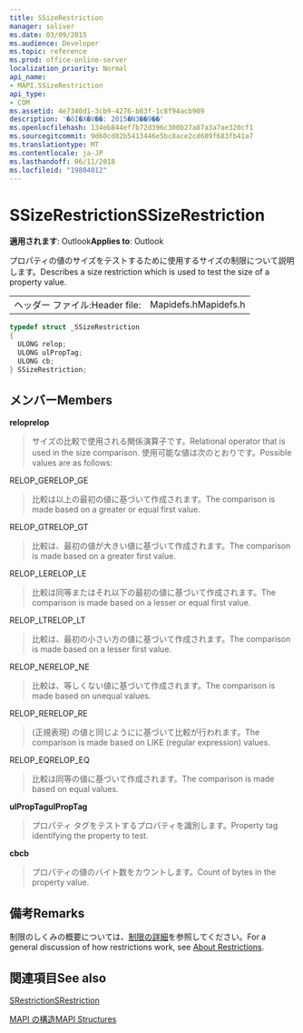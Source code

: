 ```yaml
---
title: SSizeRestriction
manager: soliver
ms.date: 03/09/2015
ms.audience: Developer
ms.topic: reference
ms.prod: office-online-server
localization_priority: Normal
api_name:
- MAPI.SSizeRestriction
api_type:
- COM
ms.assetid: 4e7340d1-3cb9-4276-b83f-1c8f94acb909
description: '�ŏI�X�V��: 2015�N3��9��'
ms.openlocfilehash: 134eb844ef7b72d396c300b27a87a3a7ae320cf1
ms.sourcegitcommit: 9d60cd82b5413446e5bc8ace2cd689f683fb41a7
ms.translationtype: MT
ms.contentlocale: ja-JP
ms.lasthandoff: 06/11/2018
ms.locfileid: "19804012"
---
```

# <a name="ssizerestriction"></a><span data-ttu-id="25f83-103">SSizeRestriction</span><span class="sxs-lookup"><span data-stu-id="25f83-103">SSizeRestriction</span></span>

  
  
<span data-ttu-id="25f83-104">**適用されます**: Outlook</span><span class="sxs-lookup"><span data-stu-id="25f83-104">**Applies to**: Outlook</span></span> 
  
<span data-ttu-id="25f83-105">プロパティの値のサイズをテストするために使用するサイズの制限について説明します。</span><span class="sxs-lookup"><span data-stu-id="25f83-105">Describes a size restriction which is used to test the size of a property value.</span></span> 
  
|||
|:-----|:-----|
|<span data-ttu-id="25f83-106">ヘッダー ファイル:</span><span class="sxs-lookup"><span data-stu-id="25f83-106">Header file:</span></span>  <br/> |<span data-ttu-id="25f83-107">Mapidefs.h</span><span class="sxs-lookup"><span data-stu-id="25f83-107">Mapidefs.h</span></span>  <br/> |
   
```cpp
typedef struct _SSizeRestriction
{
  ULONG relop;
  ULONG ulPropTag;
  ULONG cb;
} SSizeRestriction;

```

## <a name="members"></a><span data-ttu-id="25f83-108">メンバー</span><span class="sxs-lookup"><span data-stu-id="25f83-108">Members</span></span>

 <span data-ttu-id="25f83-109">**relop**</span><span class="sxs-lookup"><span data-stu-id="25f83-109">**relop**</span></span>
  
> <span data-ttu-id="25f83-110">サイズの比較で使用される関係演算子です。</span><span class="sxs-lookup"><span data-stu-id="25f83-110">Relational operator that is used in the size comparison.</span></span> <span data-ttu-id="25f83-111">使用可能な値は次のとおりです。</span><span class="sxs-lookup"><span data-stu-id="25f83-111">Possible values are as follows:</span></span> 
    
<span data-ttu-id="25f83-112">RELOP_GE</span><span class="sxs-lookup"><span data-stu-id="25f83-112">RELOP_GE</span></span> 
  
> <span data-ttu-id="25f83-113">比較は以上の最初の値に基づいて作成されます。</span><span class="sxs-lookup"><span data-stu-id="25f83-113">The comparison is made based on a greater or equal first value.</span></span>
    
<span data-ttu-id="25f83-114">RELOP_GT</span><span class="sxs-lookup"><span data-stu-id="25f83-114">RELOP_GT</span></span> 
  
> <span data-ttu-id="25f83-115">比較は、最初の値が大きい値に基づいて作成されます。</span><span class="sxs-lookup"><span data-stu-id="25f83-115">The comparison is made based on a greater first value.</span></span>
    
<span data-ttu-id="25f83-116">RELOP_LE</span><span class="sxs-lookup"><span data-stu-id="25f83-116">RELOP_LE</span></span> 
  
> <span data-ttu-id="25f83-117">比較は同等またはそれ以下の最初の値に基づいて作成されます。</span><span class="sxs-lookup"><span data-stu-id="25f83-117">The comparison is made based on a lesser or equal first value.</span></span>
    
<span data-ttu-id="25f83-118">RELOP_LT</span><span class="sxs-lookup"><span data-stu-id="25f83-118">RELOP_LT</span></span> 
  
> <span data-ttu-id="25f83-119">比較は、最初の小さい方の値に基づいて作成されます。</span><span class="sxs-lookup"><span data-stu-id="25f83-119">The comparison is made based on a lesser first value.</span></span>
    
<span data-ttu-id="25f83-120">RELOP_NE</span><span class="sxs-lookup"><span data-stu-id="25f83-120">RELOP_NE</span></span> 
  
> <span data-ttu-id="25f83-121">比較は、等しくない値に基づいて作成されます。</span><span class="sxs-lookup"><span data-stu-id="25f83-121">The comparison is made based on unequal values.</span></span>
    
<span data-ttu-id="25f83-122">RELOP_RE</span><span class="sxs-lookup"><span data-stu-id="25f83-122">RELOP_RE</span></span> 
  
> <span data-ttu-id="25f83-123">(正規表現) の値と同じようにに基づいて比較が行われます。</span><span class="sxs-lookup"><span data-stu-id="25f83-123">The comparison is made based on LIKE (regular expression) values.</span></span>
    
<span data-ttu-id="25f83-124">RELOP_EQ</span><span class="sxs-lookup"><span data-stu-id="25f83-124">RELOP_EQ</span></span> 
  
> <span data-ttu-id="25f83-125">比較は同等の値に基づいて作成されます。</span><span class="sxs-lookup"><span data-stu-id="25f83-125">The comparison is made based on equal values.</span></span>
    
 <span data-ttu-id="25f83-126">**ulPropTag**</span><span class="sxs-lookup"><span data-stu-id="25f83-126">**ulPropTag**</span></span>
  
> <span data-ttu-id="25f83-127">プロパティ タグをテストするプロパティを識別します。</span><span class="sxs-lookup"><span data-stu-id="25f83-127">Property tag identifying the property to test.</span></span>
    
 <span data-ttu-id="25f83-128">**cb**</span><span class="sxs-lookup"><span data-stu-id="25f83-128">**cb**</span></span>
  
> <span data-ttu-id="25f83-129">プロパティの値のバイト数をカウントします。</span><span class="sxs-lookup"><span data-stu-id="25f83-129">Count of bytes in the property value.</span></span>
    
## <a name="remarks"></a><span data-ttu-id="25f83-130">備考</span><span class="sxs-lookup"><span data-stu-id="25f83-130">Remarks</span></span>

<span data-ttu-id="25f83-131">制限のしくみの概要については、[制限の詳細](about-restrictions.md)を参照してください。</span><span class="sxs-lookup"><span data-stu-id="25f83-131">For a general discussion of how restrictions work, see [About Restrictions](about-restrictions.md).</span></span> 
  
## <a name="see-also"></a><span data-ttu-id="25f83-132">関連項目</span><span class="sxs-lookup"><span data-stu-id="25f83-132">See also</span></span>



[<span data-ttu-id="25f83-133">SRestriction</span><span class="sxs-lookup"><span data-stu-id="25f83-133">SRestriction</span></span>](srestriction.md)


[<span data-ttu-id="25f83-134">MAPI の構造</span><span class="sxs-lookup"><span data-stu-id="25f83-134">MAPI Structures</span></span>](mapi-structures.md)

